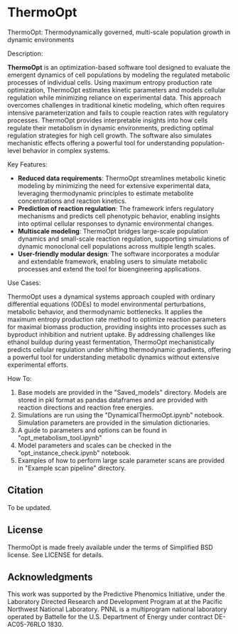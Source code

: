 # ThermoOpt

ThermoOpt: Thermodynamically governed, multi-scale population growth in dynamic environments

Description:

**ThermoOpt** is an optimization-based software tool designed to evaluate the emergent dynamics of cell populations by modeling the regulated metabolic processes of individual cells. Using maximum entropy production rate optimization, ThermoOpt estimates kinetic parameters and models cellular regulation while minimizing reliance on experimental data. This approach overcomes challenges in traditional kinetic modeling, which often requires intensive parameterization and fails to couple reaction rates with regulatory processes. ThermoOpt provides interpretable insights into how cells regulate their metabolism in dynamic environments, predicting optimal regulation strategies for high cell growth. The software also simulates mechanistic effects offering a powerful tool for understanding population-level behavior in complex systems.

Key Features:

- **Reduced data requirements**: ThermoOpt streamlines metabolic kinetic modeling by minimizing the need for extensive experimental data, leveraging thermodynamic principles to estimate metabolite concentrations and reaction kinetics.
- **Prediction of reaction regulation**: The framework infers regulatory mechanisms and predicts cell phenotypic behavior, enabling insights into optimal cellular responses to dynamic environmental changes.
- **Multiscale modeling**: ThermoOpt bridges large-scale population dynamics and small-scale reaction regulation, supporting simulations of dynamic monoclonal cell populations across multiple length scales.
- **User-friendly modular design**: The software incorporates a modular and extendable framework, enabling users to simulate metabolic processes and extend the tool for bioengineering applications.

Use Cases:

ThermoOpt uses a dynamical systems approach coupled with ordinary differential equations (ODEs) to model environmental perturbations, metabolic behavior, and thermodynamic bottlenecks. It applies the maximum entropy production rate method to optimize reaction parameters for maximal biomass production, providing insights into processes such as byproduct inhibition and nutrient uptake. By addressing challenges like ethanol buildup during yeast fermentation, ThermoOpt mechanistically predicts cellular regulation under shifting thermodynamic gradients, offering a powerful tool for understanding metabolic dynamics without extensive experimental efforts.



How To:

1) Base models are provided in the "Saved_models" directory. Models are stored in pkl format as pandas dataframes and are provided with reaction directions and reaction free energies.
2) Simulations are run using the "DynamicalThermoOpt.ipynb" notebook. Simulation parameters are provided in the simulation dictionaries.
3) A guide to parameters and options can be found in "opt_metabolism_tool.ipynb"
4) Model parameters and scales can be checked in the "opt_instance_check.ipynb" notebook.
5) Examples of how to perform large scale parameter scans are provided in "Example scan pipeline" directory.




## Citation

To be updated.

## License

ThermoOpt is made freely available under the terms of Simplified BSD license. See LICENSE for details.

## Acknowledgments

This work was supported by the Predictive Phenomics Initiative, under the Laboratory Directed Research and Development Program at at the Pacific Northwest National Laboratory. PNNL is a multiprogram national laboratory operated by Battelle for the U.S. Department of Energy under contract DE-AC05-76RLO 1830.
